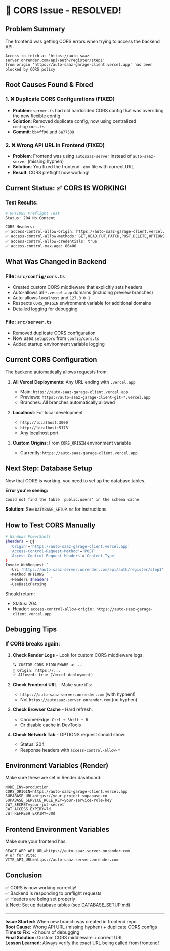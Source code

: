 # 🎉 CORS Issue - RESOLVED!

## Problem Summary

The frontend was getting CORS errors when trying to access the backend API:
```
Access to fetch at 'https://auto-saaz-server.onrender.com/api/auth/register/step1' 
from origin 'https://auto-saaz-garage-client.vercel.app' has been blocked by CORS policy
```

## Root Causes Found & Fixed

### 1. ❌ Duplicate CORS Configurations (FIXED)
- **Problem**: `server.ts` had old hardcoded CORS config that was overriding the new flexible config
- **Solution**: Removed duplicate config, now using centralized `config/cors.ts`
- **Commit**: `bb4ff90` and `6a77539`

### 2. ❌ Wrong API URL in Frontend (FIXED)
- **Problem**: Frontend was using `autosaaz-server` instead of `auto-saaz-server` (missing hyphen)
- **Solution**: You fixed the frontend `.env` file with correct URL
- **Result**: CORS preflight now working!

## Current Status: ✅ CORS IS WORKING!

### Test Results:
```bash
# OPTIONS Preflight Test
Status: 204 No Content

CORS Headers:
✅ access-control-allow-origin: https://auto-saaz-garage-client.vercel.app
✅ access-control-allow-methods: GET,HEAD,PUT,PATCH,POST,DELETE,OPTIONS
✅ access-control-allow-credentials: true
✅ access-control-max-age: 86400
```

## What Was Changed in Backend

### File: `src/config/cors.ts`
- Created custom CORS middleware that explicitly sets headers
- Auto-allows all `*.vercel.app` domains (including preview branches)
- Auto-allows `localhost` and `127.0.0.1`
- Respects `CORS_ORIGIN` environment variable for additional domains
- Detailed logging for debugging

### File: `src/server.ts`
- Removed duplicate CORS configuration
- Now uses `setupCors` from `config/cors.ts`
- Added startup environment variable logging

## Current CORS Configuration

The backend automatically allows requests from:

1. **All Vercel Deployments**: Any URL ending with `.vercel.app`
   - Main: `https://auto-saaz-garage-client.vercel.app`
   - Previews: `https://auto-saaz-garage-client-git-*.vercel.app`
   - Branches: All branches automatically allowed

2. **Localhost**: For local development
   - `http://localhost:3000`
   - `http://localhost:5173`
   - Any localhost port

3. **Custom Origins**: From `CORS_ORIGIN` environment variable
   - Currently: `https://auto-saaz-garage-client.vercel.app`

## Next Step: Database Setup

Now that CORS is working, you need to set up the database tables.

**Error you're seeing:**
```
Could not find the table 'public.users' in the schema cache
```

**Solution:** See `DATABASE_SETUP.md` for instructions.

## How to Test CORS Manually

```bash
# Windows PowerShell
$headers = @{
  'Origin'='https://auto-saaz-garage-client.vercel.app'
  'Access-Control-Request-Method'='POST'
  'Access-Control-Request-Headers'='Content-Type'
}
Invoke-WebRequest `
  -Uri 'https://auto-saaz-server.onrender.com/api/auth/register/step1' `
  -Method OPTIONS `
  -Headers $headers `
  -UseBasicParsing
```

Should return:
- Status: 204
- Header: `access-control-allow-origin: https://auto-saaz-garage-client.vercel.app`

## Debugging Tips

### If CORS breaks again:

1. **Check Render Logs** - Look for custom CORS middleware logs:
   ```
   🔍 CUSTOM CORS MIDDLEWARE at ...
   📱 Origin: https://...
   ✅ Allowed: true (Vercel deployment)
   ```

2. **Check Frontend URL** - Make sure it's:
   - `https://auto-saaz-server.onrender.com` (with hyphen!)
   - Not `https://autosaaz-server.onrender.com` (no hyphen)

3. **Check Browser Cache** - Hard refresh:
   - Chrome/Edge: `Ctrl + Shift + R`
   - Or disable cache in DevTools

4. **Check Network Tab** - OPTIONS request should show:
   - Status: 204
   - Response headers with `access-control-allow-*`

## Environment Variables (Render)

Make sure these are set in Render dashboard:
```
NODE_ENV=production
CORS_ORIGIN=https://auto-saaz-garage-client.vercel.app
SUPABASE_URL=https://your-project.supabase.co
SUPABASE_SERVICE_ROLE_KEY=your-service-role-key
JWT_SECRET=your-jwt-secret
JWT_ACCESS_EXPIRY=7d
JWT_REFRESH_EXPIRY=30d
```

## Frontend Environment Variables

Make sure your frontend has:
```
REACT_APP_API_URL=https://auto-saaz-server.onrender.com
# or for Vite:
VITE_API_URL=https://auto-saaz-server.onrender.com
```

## Conclusion

✅ CORS is now working correctly!  
✅ Backend is responding to preflight requests  
✅ Headers are being set properly  
⏳ Next: Set up database tables (see DATABASE_SETUP.md)

---

**Issue Started:** When new branch was created in frontend repo  
**Root Cause:** Wrong API URL (missing hyphen) + duplicate CORS configs  
**Time to Fix:** ~2 hours of debugging  
**Final Solution:** Custom CORS middleware + correct URL  
**Lesson Learned:** Always verify the exact URL being called from frontend!
